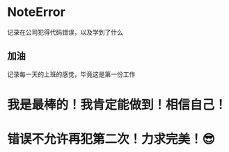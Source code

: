 # NoteError
记录在公司犯得代码错误，以及学到了什么<br>
## 加油
记录每一天的上班的感觉，毕竟这是第一份工作
# 我是最棒的！我肯定能做到！相信自己！
# 错误不允许再犯第二次！力求完美！:sunglasses:

